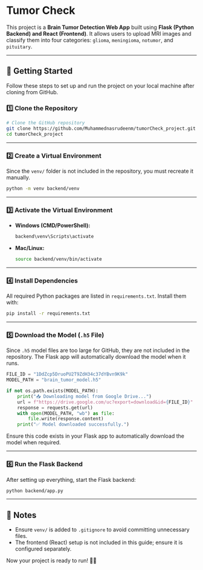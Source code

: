 # Tumor Check

This project is a **Brain Tumor Detection Web App** built using **Flask (Python Backend) and React (Frontend)**. It allows users to upload MRI images and classify them into four categories: `glioma`, `meningioma`, `notumor`, and `pituitary`.

---

## 🚀 Getting Started

Follow these steps to set up and run the project on your local machine after cloning from GitHub.

### **1️⃣ Clone the Repository**

```sh
# Clone the GitHub repository
git clone https://github.com/Muhammednasrudeenm/tumorCheck_project.git
cd tumorCheck_project
```

---

### **2️⃣ Create a Virtual Environment**
Since the `venv/` folder is not included in the repository, you must recreate it manually.

```sh
python -m venv backend/venv
```

---

### **3️⃣ Activate the Virtual Environment**
- **Windows (CMD/PowerShell):**
  ```sh
  backend\venv\Scripts\activate
  ```
- **Mac/Linux:**
  ```sh
  source backend/venv/bin/activate
  ```

---

### **4️⃣ Install Dependencies**
All required Python packages are listed in `requirements.txt`. Install them with:

```sh
pip install -r requirements.txt
```

---

### **5️⃣ Download the Model (`.h5` File)**
Since `.h5` model files are too large for GitHub, they are not included in the repository. The Flask app will automatically download the model when it runs.

```python
FILE_ID = "1DdZcp5DruoPU2T9ZdH34c37dYBvn9K9k" 
MODEL_PATH = "brain_tumor_model.h5"

if not os.path.exists(MODEL_PATH):
    print("📥 Downloading model from Google Drive...")
    url = f"https://drive.google.com/uc?export=download&id={FILE_ID}"
    response = requests.get(url)
    with open(MODEL_PATH, "wb") as file:
        file.write(response.content)
    print("✅ Model downloaded successfully.")
```

Ensure this code exists in your Flask app to automatically download the model when required.

---

### **6️⃣ Run the Flask Backend**
After setting up everything, start the Flask backend:

```sh
python backend/app.py
```

---

## 📌 Notes
- Ensure `venv/` is added to `.gitignore` to avoid committing unnecessary files.
- The frontend (React) setup is not included in this guide; ensure it is configured separately.

Now your project is ready to run! 🎯🚀

